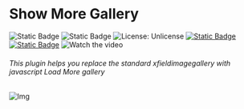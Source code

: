 # Show More Gallery

![Static Badge](https://img.shields.io/badge/Version-1.0-fedcba?style=flat-square) ![Static Badge](https://img.shields.io/badge/Dle-13_And_Up-green?style=flat-square) ![License: Unlicense](https://img.shields.io/badge/License-MIT-blue.svg?style=flat-square) [![Static Badge](https://img.shields.io/badge/Download-Show_More_Gallery-red.svg?style=flat-square)]([https://ticcix.com/17-simple-chatbot.html](https://ticcix.com/15-showmore-gallery.html)) [![Static Badge](https://img.shields.io/badge/Documentation-Green.svg?style=flat-square)]([https://ticcix.com/17-simple-chatbot.html](https://ticcix.com/15-showmore-gallery.html))
![Watch the video]([https://ticcix.com/uploads/posts/2022-10/185.png)
###### This plugin helps you replace the standard xfieldimagegallery with jаvascript Load More gallery 

![Img](https://ticcix.com/uploads/posts/2022-09/screenshot-2022-09-10-001240.png)
